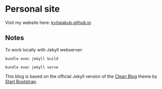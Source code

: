 # Personal site

Visit my website here: [kvitajakub.github.io](http://kvitajakub.github.io/)

Notes
----
To work locally with Jekyll webserver:

```
bundle exec jekyll build
```
```
bundle exec jekyll serve
```


This blog is based on the official Jekyll version of the [Clean Blog](http://startbootstrap.com/template-overviews/clean-blog/) theme by [Start Bootstrap](http://startbootstrap.com/).
